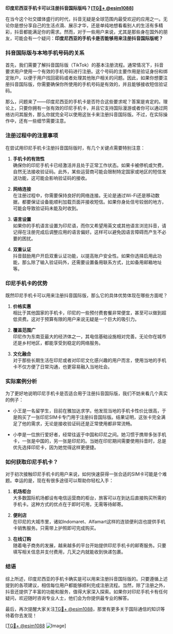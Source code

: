 **印度尼西亚手机卡可以注册抖音国际版吗？[[TG💪+ @esim1088](https://t.me/s/esim1088)]**

在当今这个社交媒体盛行的时代，抖音无疑是全球范围内最受欢迎的应用之一。无论你是想分享自己的生活点滴、展示才华，还是单纯地想看看别人的生活有多精彩，抖音都能满足你的需求。然而，对于一些用户来说，尤其是那些身在国外的朋友，可能会有一个疑问：**印度尼西亚的手机卡是否能够用来注册抖音国际版呢？**

### 抖音国际版与本地手机号码的关系

首先，我们需要了解抖音国际版（TikTok）的基本注册流程。通常情况下，抖音要求用户使用一个有效的手机号码进行注册。这个号码的主要作用是验证身份和绑定账户，以便于用户找回密码或者处理其他账户相关的问题。因此，如果你想要注册抖音国际版，你需要确保你所使用的手机号码是有效的，并且能够接收短信验证码。

那么，问题来了——印度尼西亚的手机卡是否符合这些要求呢？答案是肯定的。理论上，只要你拥有一张有效的印尼手机卡，并且它支持国际漫游或者你可以通过网络访问其服务，那么你就完全可以使用这张卡来注册抖音国际版。不过，在实际操作中，还有一些细节需要注意。

### 注册过程中的注意事项

在尝试用印尼手机卡注册抖音国际版时，有几个关键点需要特别注意：

1. **手机卡的有效性**  
   确保你的印尼手机卡已经激活并且处于正常工作状态。如果卡被停机或欠费，自然无法接收验证码。此外，某些运营商可能会限制特定国家或地区的短信发送功能，这可能会影响验证码的接收。

2. **网络连接**  
   在注册过程中，你需要保持良好的网络连接。无论是通过Wi-Fi还是移动数据，都要保证设备能顺利加载页面并接收短信。如果你身处信号较弱的地方，可能会导致验证码未能及时收到。

3. **语言设置**  
   如果你的手机语言设置为印尼语，而你又希望用英文或其他语言浏览抖音，请记得在注册完成后调整应用的语言偏好。这样可以避免因语言障碍而产生不必要的困扰。

4. **双重认证**  
   抖音鼓励用户开启双重认证功能，以提高账户安全性。如果你选择启用此功能，那么除了输入验证码外，还需要设置备用联系方式，比如备用邮箱地址等。

### 印尼手机卡的优势

既然印尼手机卡可以用来注册抖音国际版，那么它的具体优势体现在哪些方面呢？

1. **价格实惠**  
   相比于其他国家的手机卡，印尼的一些预付费套餐非常便宜，甚至可以做到超低资费。这对于预算有限的用户来说无疑是一个巨大的吸引力。

2. **覆盖范围广**  
   印尼作为东南亚最大的经济体之一，其电信基础设施相对完善。无论你在城市还是乡村地区，都能享受到稳定的网络服务。

3. **文化融合**  
   对于那些长期生活在印尼或者对印尼文化感兴趣的用户而言，使用当地的手机卡不仅方便了日常沟通，也更容易融入当地社会。

### 实际案例分析

为了更好地说明印尼手机卡是否适合用于注册抖音国际版，我们不妨来看几个真实的例子：

- 小王是一名留学生，目前在雅加达求学。他发现当地的手机卡性价比很高，于是购买了一张印尼SIM卡专门用于注册抖音国际版。结果证明，这张卡完全满足了他的需求，无论是接收验证码还是正常使用都非常流畅。
  
- 小李是一位旅行爱好者，经常往返于中国和印尼之间。她习惯于携带多张手机卡，一张是中国的，另一张是印尼的。当她在印尼期间需要使用抖音时，总是优先选择印尼卡，因为她觉得这样更便捷。

### 如何获取印尼手机卡？

对于初次接触印尼手机卡的用户来说，如何快速获得一张合适的SIM卡可能是个难题。幸运的是，现在有很多途径可以帮助你轻松入手：

1. **机场柜台**  
   大多数国际机场都设有电信运营商的柜台，旅客可以在到达后直接购买所需的手机卡。这种方式的优点在于即时可用，无需等待邮寄。

2. **便利店**  
   在印尼的大城市里，诸如Indomaret、Alfamart这样的连锁便利店也提供手机卡销售服务。只需带上护照即可完成购买。

3. **在线订购**  
   随着电子商务的发展，越来越多的平台开始提供印尼手机卡的邮寄服务。只要填写相关信息并支付费用，几天之内就能收到快递包裹。

### 结语

综上所述，印度尼西亚的手机卡确实是可以用来注册抖音国际版的。只要遵循上述提到的各项建议，相信每位用户都能够顺利完成注册流程。当然，除了注册之外，抖音还提供了丰富的功能和服务，值得大家深入探索。如果你对印尼手机卡有任何疑问，欢迎随时咨询专业人士，他们会为你提供最专业的解答。

最后，再次提醒大家关注[TG💪+ @esim1088](https://t.me/s/esim1088)，那里有更多关于国际通信的知识等待着你去发现！

[[TG💪+ @esim1088](https://t.me/s/esim1088) ![Image](https://i.postimg.cc/4NQfJmqS/Snipaste-2025-05-13-00-14-12.png)]